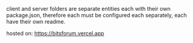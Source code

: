client and server folders are separate entities each with their own package.json, therefore each must be configured each separately, each have their own readme.

hosted on: https://bitsforum.vercel.app
